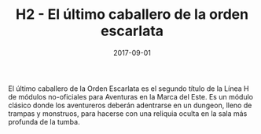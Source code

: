 ﻿---
title: H2 - El último caballero de la orden escarlata

summary: Una reliquia maldita está haciendo que criaturas malignas deambulen por nuestro mundo, trayendo consigo el caos y la muerte que su señor, Penumbra, les ha ordenado. Un caballero, el último de su Orden, ha jurado acabar con ese Mal y para ello, ayudado por los aventureros, se adentrará en la tumba que debía custodiar la reliquia.
authors:
  - Héctor Prieto de la Calle
date: 2017-09-01
type: post
categories:
- Linea H
tags:
- linea H
- dungeon
minlevels: "2"
maxlevels: "4"
prices: gratis
session: "2"
mincharacters: "3"
maxcharacters: "5"
eval: no oficial
cover: "elultimocaballerodelaordenescarlata.jpg"
download: "elultimocaballerodelaordenescarlata.pdf"
moreinfo: "https://labibliotecadelcalamar.blogspot.com/2017/09/modulo-h2-el-ultimo-caballero-de-la.html"
license: "OGL"
draft: false

---

El último caballero de la Orden Escarlata es el segundo título de la Línea H de módulos no-oficiales para Aventuras en la Marca del Este. Es un módulo clásico donde los aventureros deberán adentrarse en un dungeon, lleno de trampas y monstruos, para hacerse con una reliquia oculta en la sala más profunda de la tumba.
